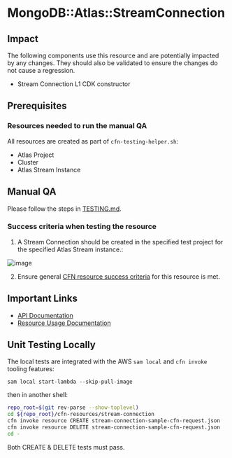 # MongoDB::Atlas::StreamConnection

## Impact 
The following components use this resource and are potentially impacted by any changes. They should also be validated to ensure the changes do not cause a regression.
 - Stream Connection L1 CDK constructor


## Prerequisites 
### Resources needed to run the manual QA
All resources are created as part of `cfn-testing-helper.sh`:

- Atlas Project
- Cluster
- Atlas Stream Instance

## Manual QA
Please follow the steps in [TESTING.md](../../../TESTING.md).


### Success criteria when testing the resource
1. A Stream Connection should be created in the specified test project for the specified Atlas Stream instance.:

  ![image](https://github.com/mongodb/mongodbatlas-cloudformation-resources/assets/122359335/a1f1ef75-0df3-4c53-8e76-69f63f3ad86e)

2. Ensure general [CFN resource success criteria](../../../TESTING.md#success-criteria-when-testing-the-resource) for this resource is met.


## Important Links
- [API Documentation](https://www.mongodb.com/docs/atlas/reference/api-resources-spec/v2/#tag/Streams)
- [Resource Usage Documentation](https://www.mongodb.com/docs/atlas/atlas-sp/overview/)

## Unit Testing Locally

The local tests are integrated with the AWS `sam local` and `cfn invoke` tooling features:

```
sam local start-lambda --skip-pull-image
```
then in another shell:
```bash
repo_root=$(git rev-parse --show-toplevel)
cd ${repo_root}/cfn-resources/stream-connection
cfn invoke resource CREATE stream-connection-sample-cfn-request.json 
cfn invoke resource DELETE stream-connection-sample-cfn-request.json
cd -
```

Both CREATE & DELETE tests must pass.